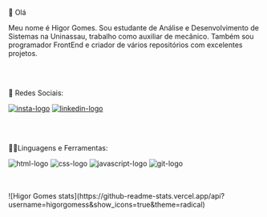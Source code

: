 🚀  Olá

Meu nome é Higor Gomes. Sou estudante de Análise e Desenvolvimento de Sistemas na Uninassau, trabalho como auxiliar de mecânico. Também sou programador FrontEnd e criador de vários repositórios com excelentes projetos.


<br>
<br>

📱 Redes Sociais:


<a href="https://www.instagram.com/higor.gomess/"> <img src="https://img.shields.io/badge/Instagram-E4405F?style=for-the-badge&logo=instagram&logoColor=white" alt="insta-logo"/></a>            <a href="https://www.linkedin.com/in/higorgomesss/"> <img src="https://img.shields.io/badge/LinkedIn-0077B5?style=for-the-badge&logo=linkedin&logoColor=white" alt="linkedin-logo" /></a>

<br>
<br>

👨‍💻Linguagens e Ferramentas: 


<img src="https://img.shields.io/badge/HTML5-E34F26?style=for-the-badge&logo=html5&logoColor=white" alt="html-logo"/>       <img src="https://img.shields.io/badge/CSS-239120?&style=for-the-badge&logo=css3&logoColor=white" alt="css-logo"/>              <img src="https://img.shields.io/badge/JavaScript-323330?style=for-the-badge&logo=javascript&logoColor=F7DF1E"  alt="javascript-logo"/>                   <img src="https://img.shields.io/badge/GIT-E44C30?style=for-the-badge&logo=git&logoColor=white" alt="git-logo"/>

<br>
<br>
![Higor Gomes stats](https://github-readme-stats.vercel.app/api?username=higorgomess&show_icons=true&theme=radical)
